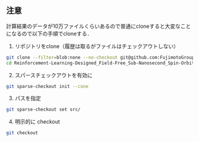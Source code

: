 ## 注意
計算結果のデータが10万ファイルくらいあるので普通にcloneすると大変なことになるので以下の手順でcloneする．

1. リポジトリをclone（履歴は取るがファイルはチェックアウトしない）
```bash
git clone --filter=blob:none --no-checkout git@github.com:FujimotoGroup/Reinforcement-Learning-Designed_Field-Free_Sub-Nanosecond_Spin-Orbit-Torque_Switching.git
cd Reinforcement-Learning-Designed_Field-Free_Sub-Nanosecond_Spin-Orbit-Torque_Switching/
```
2. スパースチェックアウトを有効に
```bash
git sparse-checkout init --cone
```
3. パスを指定
```bash
git sparse-checkout set src/
```
4. 明示的に checkout
```bash
git checkout
```
